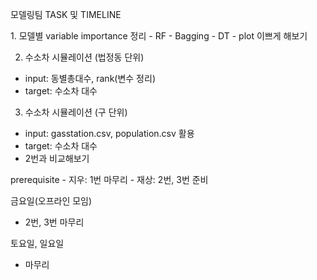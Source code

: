 모델링팀 TASK 및 TIMELINE

<TASK>
1. 모델별 variable importance 정리
- RF
- Bagging
- DT
- plot 이쁘게 해보기

2. 수소차 시뮬레이션 (법정동 단위)
- input: 동별총대수, rank(변수 정리)
- target: 수소차 대수

3. 수소차 시뮬레이션 (구 단위)
- input: gasstation.csv, population.csv 활용
- target: 수소차 대수
- 2번과 비교해보기

<TIMELINE>
prerequisite
- 지우: 1번 마무리
- 재상: 2번, 3번 준비

금요일(오프라인 모임)
- 2번, 3번 마무리

토요일, 일요일
- 마무리
